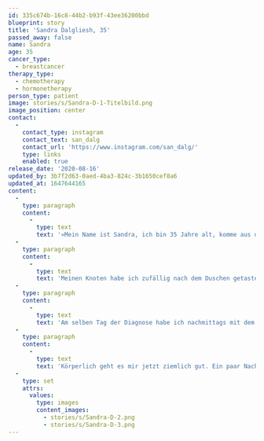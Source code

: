 ```yaml
---
id: 335c674b-16c8-44b2-b93f-43ee36200bbd
blueprint: story
title: 'Sandra Dalgliesh, 35'
passed_away: false
name: Sandra
age: 35
cancer_type:
  - breastcancer
therapy_type:
  - chemotherapy
  - hormonetherapy
person_type: patient
image: stories/s/Sandra-D-1-Titelbild.png
image_position: center
contact:
  -
    contact_type: instagram
    contact_text: san_dalg
    contact_url: 'https://www.instagram.com/san_dalg/'
    type: links
    enabled: true
release_date: '2020-08-16'
updated_by: 3b7f2d63-0aed-4ba3-824c-3b1650cef8a6
updated_at: 1647644165
content:
  -
    type: paragraph
    content:
      -
        type: text
        text: '»Mein Name ist Sandra, ich bin 35 Jahre alt, komme aus dem schönen Frankenland, bin seit 15 Jahren verheiratet und Mama eines 12-jährigen Sohnes.'
  -
    type: paragraph
    content:
      -
        type: text
        text: 'Meinen Knoten habe ich zufällig nach dem Duschen getastet – Mitte Mai 2019. Ich werde dieses Gefühl nie in meinem Leben vergessen: Ich stand im Bad, habe in den Spiegel geschaut und sah ein Gesicht der Leere. Ich wusste sofort, dass es nicht gut ist. Mir war schlecht, ich habe gezittert und versuchte mich zu sammeln. Ich dachte mir nur ›Shit, here we go‹.'
  -
    type: paragraph
    content:
      -
        type: text
        text: 'Am selben Tag der Diagnose habe ich nachmittags mit dem Onkologen, der auch meine Mama behandelt, telefoniert. Nach der Besprechung meiner Person in der Tumorkonferenz stand der Plan dann fest. 4 x EC, 12 x Paclitaxel-Chemo, danach brusterhaltende Operation, Bestrahlung und Antihormontherapie. Alles klar, null Problemo!'
  -
    type: paragraph
    content:
      -
        type: text
        text: 'Körperlich geht es mir jetzt ziemlich gut. Ein paar Nachwirkungen der Chemotherapie sind noch da und auch die Antihormontherapie geht nicht spurlos an einem vorüber. Ich versuche Geduld mit meinem Körper zu haben und ihm die Zeit zu geben, die er braucht, um sich zu erholen und sich an die neuen Umstände zu gewöhnen. Und das geht eben nicht von heute auf morgen. Ich habe jetzt mehr Sport in meinen Alltag eingebaut und ernährungstechnisch ein paar Dinge verändert. Krebs macht so viel mit einem Menschen, nicht nur körperlich. Psychisch ist es wie eine Achterbahnfahrt. Es ist ein Auf und Ab. Und auch das wird nicht von heute auf morgen verschwinden. Aber ich lasse mich nicht unterkriegen! Das Leben ist so lebenswert – auch mit einer solchen Diagnose.«'
  -
    type: set
    attrs:
      values:
        type: images
        content_images:
          - stories/s/Sandra-D-2.png
          - stories/s/Sandra-D-3.png
---
```

